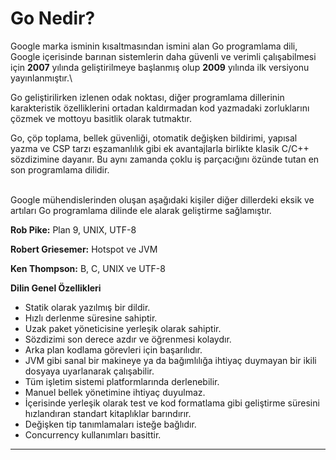 # Go Nedir?

Google marka isminin kısaltmasından ismini alan Go programlama dili, Google içerisinde barınan sistemlerin daha güvenli ve verimli çalışabilmesi için **2007** yılında geliştirilmeye başlanmış olup **2009** yılında ilk versiyonu yayınlanmıştır.\


Go geliştirilirken izlenen odak noktası, diğer programlama dillerinin karakteristik özelliklerini ortadan kaldırmadan kod yazmadaki zorluklarını çözmek ve mottoyu basitlik olarak tutmaktır.

Go, çöp toplama, bellek güvenliği, otomatik değişken bildirimi, yapısal yazma ve CSP tarzı eşzamanlılık gibi ek avantajlarla birlikte klasik C/C++ sözdizimine dayanır. Bu aynı zamanda çoklu iş parçacığını özünde tutan en son programlama dilidir.

\
Google mühendislerinden oluşan aşağıdaki kişiler diğer dillerdeki eksik ve artıları Go programlama dilinde ele alarak geliştirme sağlamıştır.

**Rob Pike:** Plan 9, UNIX, UTF-8

**Robert Griesemer:** Hotspot ve JVM

**Ken Thompson:** B, C, UNIX ve UTF-8



**Dilin Genel Özellikleri**



* Statik olarak yazılmış bir dildir.
* Hızlı derlenme süresine sahiptir.
* Uzak paket yöneticisine yerleşik olarak sahiptir.
* Sözdizimi son derece azdır ve öğrenmesi kolaydır.
* Arka plan kodlama görevleri için başarılıdır.
* JVM gibi sanal bir makineye ya da bağımlılığa ihtiyaç duymayan bir ikili dosyaya uyarlanarak çalışabilir.
* Tüm işletim sistemi platformlarında derlenebilir.
* Manuel bellek yönetimine ihtiyaç duyulmaz.
* İçerisinde yerleşik olarak test ve kod formatlama gibi geliştirme süresini hızlandıran standart kitaplıklar barındırır.
* Değişken tip tanımlamaları isteğe bağlıdır.
* Concurrency kullanımları basittir.

****


